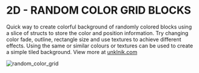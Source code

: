 
# 2D - RANDOM COLOR GRID BLOCKS
Quick way to create colorful background of randomly colored blocks using a slice of structs to store the color and position information. Try changing color fade, outline, rectangle size and use textures to achieve different effects. Using the same or similar colours or textures can be used to create a simple tiled background. View more at [unklnik.com](https://unklnik.com/posts/2d-random-color-grid/)

![random_color_grid](https://github.com/unklnik/raylib-go-more-examples/assets/146096950/7fd73f56-9355-41d2-8eea-4ff94f68a130)
